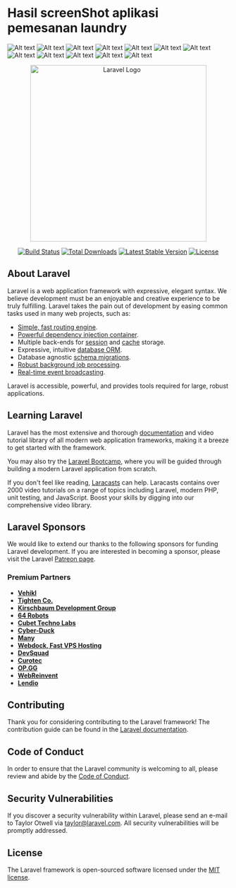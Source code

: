 <h1>Hasil screenShot aplikasi pemesanan laundry</h1>
<img title="a title" alt="Alt text" src="https://github.com/rizkifaizal/Pemesanan-laundry/assets/138428427/12af8dae-1d3c-4a78-9ae2-c11f8962d888">

<img title="a title" alt="Alt text" src="https://github.com/rizkifaizal/Pemesanan-laundry/assets/138428427/8ef009d5-67d0-4faa-821a-524f866e484e">

<img title="a title" alt="Alt text" src="https://github.com/rizkifaizal/Pemesanan-laundry/assets/138428427/57563328-baf1-4d09-b49d-cc68df1565e6">

<img title="a title" alt="Alt text" src="https://github.com/rizkifaizal/Pemesanan-laundry/assets/138428427/2a6b13b1-ceb2-4e97-ad7c-bccb22ca27b1">

<img title="a title" alt="Alt text" src="https://github.com/rizkifaizal/Pemesanan-laundry/assets/138428427/b174f2b9-f660-4e68-b8c2-1a2f1d7d7ff9">

<img title="a title" alt="Alt text" src="https://github.com/rizkifaizal/Pemesanan-laundry/assets/138428427/b60c4fae-36f8-42b8-8323-9a93be4f4669">

<img title="a title" alt="Alt text" src="https://github.com/rizkifaizal/Pemesanan-laundry/assets/138428427/2b1969d1-ed0f-4bff-86b0-88369d03e5e7">

<img title="a title" alt="Alt text" src="https://github.com/rizkifaizal/Pemesanan-laundry/assets/138428427/98930f2d-5c09-4180-b846-86e529d0aaac">

<img title="a title" alt="Alt text" src="https://github.com/rizkifaizal/Pemesanan-laundry/assets/138428427/b0ed45b5-5d72-47db-8e14-743b7a73dbad">

<img title="a title" alt="Alt text" src="https://github.com/rizkifaizal/Pemesanan-laundry/assets/138428427/6ee51287-144c-4e9b-913e-bcda7af43616">

<img title="a title" alt="Alt text" src="https://github.com/rizkifaizal/Pemesanan-laundry/assets/138428427/73c2cd41-e98c-45b2-862b-37fd8e812538">

<img title="a title" alt="Alt text" src="https://github.com/rizkifaizal/Pemesanan-laundry/assets/138428427/46f59c62-6bf6-42c8-afae-96616c8ac404">



<p align="center"><a href="https://laravel.com" target="_blank"><img src="https://raw.githubusercontent.com/laravel/art/master/logo-lockup/5%20SVG/2%20CMYK/1%20Full%20Color/laravel-logolockup-cmyk-red.svg" width="400" alt="Laravel Logo"></a></p>

<p align="center">
<a href="https://github.com/laravel/framework/actions"><img src="https://github.com/laravel/framework/workflows/tests/badge.svg" alt="Build Status"></a>
<a href="https://packagist.org/packages/laravel/framework"><img src="https://img.shields.io/packagist/dt/laravel/framework" alt="Total Downloads"></a>
<a href="https://packagist.org/packages/laravel/framework"><img src="https://img.shields.io/packagist/v/laravel/framework" alt="Latest Stable Version"></a>
<a href="https://packagist.org/packages/laravel/framework"><img src="https://img.shields.io/packagist/l/laravel/framework" alt="License"></a>
</p>

## About Laravel

Laravel is a web application framework with expressive, elegant syntax. We believe development must be an enjoyable and creative experience to be truly fulfilling. Laravel takes the pain out of development by easing common tasks used in many web projects, such as:

- [Simple, fast routing engine](https://laravel.com/docs/routing).
- [Powerful dependency injection container](https://laravel.com/docs/container).
- Multiple back-ends for [session](https://laravel.com/docs/session) and [cache](https://laravel.com/docs/cache) storage.
- Expressive, intuitive [database ORM](https://laravel.com/docs/eloquent).
- Database agnostic [schema migrations](https://laravel.com/docs/migrations).
- [Robust background job processing](https://laravel.com/docs/queues).
- [Real-time event broadcasting](https://laravel.com/docs/broadcasting).

Laravel is accessible, powerful, and provides tools required for large, robust applications.

## Learning Laravel

Laravel has the most extensive and thorough [documentation](https://laravel.com/docs) and video tutorial library of all modern web application frameworks, making it a breeze to get started with the framework.

You may also try the [Laravel Bootcamp](https://bootcamp.laravel.com), where you will be guided through building a modern Laravel application from scratch.

If you don't feel like reading, [Laracasts](https://laracasts.com) can help. Laracasts contains over 2000 video tutorials on a range of topics including Laravel, modern PHP, unit testing, and JavaScript. Boost your skills by digging into our comprehensive video library.

## Laravel Sponsors

We would like to extend our thanks to the following sponsors for funding Laravel development. If you are interested in becoming a sponsor, please visit the Laravel [Patreon page](https://patreon.com/taylorotwell).

### Premium Partners

- **[Vehikl](https://vehikl.com/)**
- **[Tighten Co.](https://tighten.co)**
- **[Kirschbaum Development Group](https://kirschbaumdevelopment.com)**
- **[64 Robots](https://64robots.com)**
- **[Cubet Techno Labs](https://cubettech.com)**
- **[Cyber-Duck](https://cyber-duck.co.uk)**
- **[Many](https://www.many.co.uk)**
- **[Webdock, Fast VPS Hosting](https://www.webdock.io/en)**
- **[DevSquad](https://devsquad.com)**
- **[Curotec](https://www.curotec.com/services/technologies/laravel/)**
- **[OP.GG](https://op.gg)**
- **[WebReinvent](https://webreinvent.com/?utm_source=laravel&utm_medium=github&utm_campaign=patreon-sponsors)**
- **[Lendio](https://lendio.com)**

## Contributing

Thank you for considering contributing to the Laravel framework! The contribution guide can be found in the [Laravel documentation](https://laravel.com/docs/contributions).

## Code of Conduct

In order to ensure that the Laravel community is welcoming to all, please review and abide by the [Code of Conduct](https://laravel.com/docs/contributions#code-of-conduct).

## Security Vulnerabilities

If you discover a security vulnerability within Laravel, please send an e-mail to Taylor Otwell via [taylor@laravel.com](mailto:taylor@laravel.com). All security vulnerabilities will be promptly addressed.

## License

The Laravel framework is open-sourced software licensed under the [MIT license](https://opensource.org/licenses/MIT).
